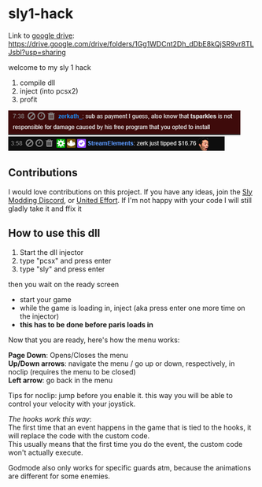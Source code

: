 # sly1-hack

Link to [google drive](https://drive.google.com/drive/folders/1Gg1WDCnt2Dh_dDbE8kQjSR9vr8TLJsbl?usp=sharing): https://drive.google.com/drive/folders/1Gg1WDCnt2Dh_dDbE8kQjSR9vr8TLJsbl?usp=sharing

welcome to my sly 1 hack

1. compile dll
2. inject (into pcsx2)
3. profit

!["Image didn't work dude"](Resources_git/legal.PNG)
!["fuck you"](Resources_git/zerk.PNG)

## Contributions
I would love contributions on this project. If you have any ideas, join the [Sly Modding Discord](https://discord.gg/J7d7UAy), or [United Effort](https://discord.gg/HtREYrf). If I'm not happy with your code I will still gladly take it and ffix it

## How to use this dll

1. Start the dll injector
2. type "pcsx" and press enter
3. type "sly" and press enter

then you wait on the ready screen

* start your game
* while the game is loading in, inject (aka press enter one more time on the injector)
* **this has to be done before paris loads in**

Now that you are ready, here's how the menu works:

**Page Down**: Opens/Closes the menu  
**Up/Down arrows**: navigate the menu / go up or down, respectively, in noclip (requires the menu to be closed)  
**Left arrow**: go back in the menu  

Tips for noclip: jump before you enable it. this way you will be able to control your velocity with your joystick.

_The hooks work this way_:  
The first time that an event happens in the game that is tied to the hooks, it will replace the code with the custom code.  
This usually means that the first time you do the event, the custom code won't actually execute.  

Godmode also only works for specific guards atm, because the animations are different for some enemies.
